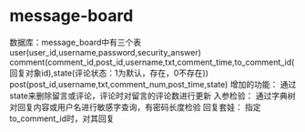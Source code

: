 # message-board
数据库：message_board中有三个表
user(user_id,username,password,security_answer)
comment(comment_id,post_id,username,txt,comment_time,to_comment_id(回复对象id),state(评论状态：1为默认，存在，0不存在))
post(post_id,username,txt,comment_num,post_time,state)
增加的功能：
通过state来删除留言或评论，评论时对留言的评论数进行更新
入参检验：
通过字典树对回复内容或用户名进行敏感字查询，有密码长度检验
回复套娃：
指定to_comment_id时，对其回复
